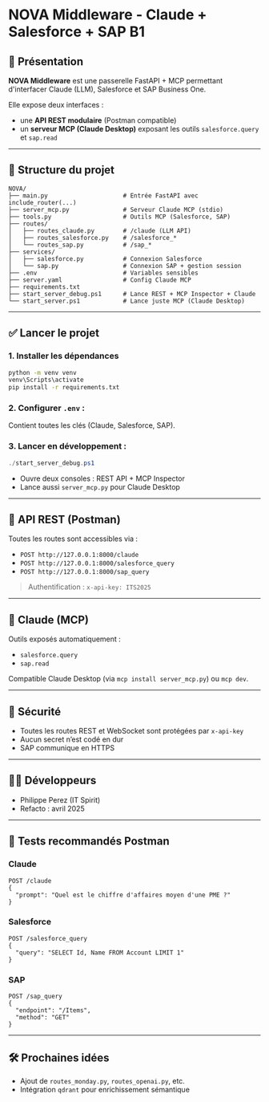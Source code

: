 # NOVA Middleware - Claude + Salesforce + SAP B1

## 🚀 Présentation

**NOVA Middleware** est une passerelle FastAPI + MCP permettant d'interfacer Claude (LLM), Salesforce et SAP Business One.

Elle expose deux interfaces :
- une **API REST modulaire** (Postman compatible)
- un **serveur MCP (Claude Desktop)** exposant les outils `salesforce.query` et `sap.read`

---

## 🧱 Structure du projet

```
NOVA/
├── main.py                     # Entrée FastAPI avec include_router(...)
├── server_mcp.py               # Serveur Claude MCP (stdio)
├── tools.py                    # Outils MCP (Salesforce, SAP)
├── routes/
│   ├── routes_claude.py        # /claude (LLM API)
│   ├── routes_salesforce.py    # /salesforce_*
│   └── routes_sap.py           # /sap_*
├── services/
│   ├── salesforce.py           # Connexion Salesforce
│   └── sap.py                  # Connexion SAP + gestion session
├── .env                        # Variables sensibles
├── server.yaml                 # Config Claude MCP
├── requirements.txt
├── start_server_debug.ps1      # Lance REST + MCP Inspector + Claude
└── start_server.ps1            # Lance juste MCP (Claude Desktop)
```

---

## ✅ Lancer le projet

### 1. Installer les dépendances

```bash
python -m venv venv
venv\Scripts\activate
pip install -r requirements.txt
```

### 2. Configurer `.env` :

Contient toutes les clés (Claude, Salesforce, SAP).

### 3. Lancer en développement :

```powershell
./start_server_debug.ps1
```

- Ouvre deux consoles : REST API + MCP Inspector
- Lance aussi `server_mcp.py` pour Claude Desktop

---

## 📮 API REST (Postman)

Toutes les routes sont accessibles via :

- `POST http://127.0.0.1:8000/claude`
- `POST http://127.0.0.1:8000/salesforce_query`
- `POST http://127.0.0.1:8000/sap_query`

> Authentification : `x-api-key: ITS2025`

---

## 🤖 Claude (MCP)

Outils exposés automatiquement :
- `salesforce.query`
- `sap.read`

Compatible Claude Desktop (via `mcp install server_mcp.py`) ou `mcp dev`.

---

## 🔐 Sécurité

- Toutes les routes REST et WebSocket sont protégées par `x-api-key`
- Aucun secret n’est codé en dur
- SAP communique en HTTPS

---

## 👨‍💻 Développeurs

- Philippe Perez (IT Spirit)
- Refacto : avril 2025

---

## 🧪 Tests recommandés Postman

### Claude
```http
POST /claude
{
  "prompt": "Quel est le chiffre d'affaires moyen d'une PME ?"
}
```

### Salesforce
```http
POST /salesforce_query
{
  "query": "SELECT Id, Name FROM Account LIMIT 1"
}
```

### SAP
```http
POST /sap_query
{
  "endpoint": "/Items",
  "method": "GET"
}
```

---

## 🛠️ Prochaines idées

- Ajout de `routes_monday.py`, `routes_openai.py`, etc.
- Intégration `qdrant` pour enrichissement sémantique